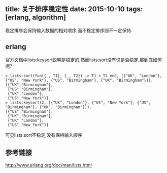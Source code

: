﻿title: 关于排序稳定性
date: 2015-10-10
tags: [erlang, algorithm]
---
稳定排序会保持输入数据的相对顺序,而不稳定排序则不一定保持.
<!--more-->
## erlang
官方文档中lists:keysort说明是稳定的,然而lists:sort没有说是否稳定,那到底如何呢?
```
> lists:sort(fun({_, T1}, {_, T2}) -> T1 < T2 end, [{"UK", "London"}, {"US", "New York"}, {"US", "Birmingham"}, {"UK", "Birmingham"}]).
[{"UK","Birmingham"},
 {"US","Birmingham"},
 {"UK","London"},
 {"US","New York"}]
> lists:keysort(2, [{"UK", "London"}, {"US", "New York"}, {"US", "Birmingham"}, {"UK", "Birmingham"}]).
[{"US","Birmingham"},
 {"UK","Birmingham"},
 {"UK","London"},
 {"US","New York"}]
```
可见lists:sort不稳定,没有保持输入顺序

## 参考链接
http://www.erlang.org/doc/man/lists.html
